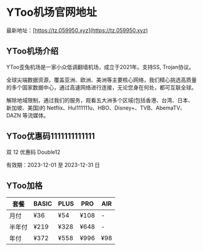 # YToo机场官网地址

最新地址：[https://tz.059950.xyz](https://tz.059950.xyz)

## YToo机场介绍

YToo歪兔机场是一家小众低调翻墙机场，成立于2021年。支持SS, Trojan协议。

全球尖端数据资源，覆盖亚洲、欧洲、美洲等主要核心网络，我们精心挑选高质量的多个国家数据中心，通过高速网络进行连接，无论您身在何处，都可互联全球。

解除地域限制，通过我们的服务，观看五大洲多个区域(包括香港、台湾、日本、新加坡、美国)的 Netflix、Hul111111u、HBO、Disney+、TVB、AbemaTV、DAZN 等流媒体。

## YToo优惠码1111111111111

双 12 优惠码 Double12

有效期：2023-12-01 至 2023-12-31 日

## YToo加格

|套餐|BASIC|PLUS|PRO|AIR|
|----|----|----|----|----|
|月付|¥36|¥54|¥108|-|
|半年付|¥219|¥328|¥648|-|
|年付|¥372|¥558|¥996|¥98|
